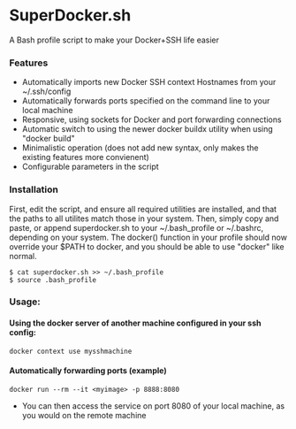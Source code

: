 # SuperDocker.sh
A Bash profile script to make your Docker+SSH life easier


### Features
* Automatically imports new Docker SSH context Hostnames from your ~/.ssh/config
* Automatically forwards ports specified on the command line to your local machine
* Responsive, using sockets for Docker and port forwarding connections
* Automatic switch to using the newer docker buildx utility when using "docker build"
* Minimalistic operation (does not add new syntax, only makes the existing features more convienent)
* Configurable parameters in the script


### Installation
First, edit the script, and ensure all required utilities are installed, and that the paths to all utilites match those in your system. Then, simply copy and paste, or append superdocker.sh to your ~/.bash_profile or ~/.bashrc, depending on your system. The docker() function in your profile should now override your $PATH to docker, and you should be able to use "docker" like normal.

```
$ cat superdocker.sh >> ~/.bash_profile
$ source .bash_profile
```

### Usage:
#### Using the docker server of another machine configured in your ssh config:
```
docker context use mysshmachine
```

#### Automatically forwarding ports (example)
```
docker run --rm --it <myimage> -p 8888:8080
```
* You can then access the service on port 8080 of your local machine, as you would on the remote machine
